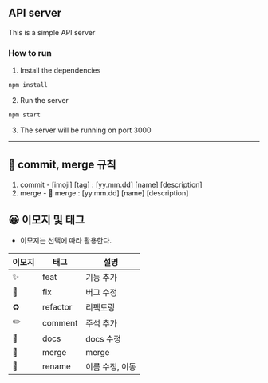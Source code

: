 ## API server

This is a simple API server

### How to run

1. Install the dependencies

```bash
npm install
```

2. Run the server

```bash
npm start
```

3. The server will be running on port 3000

---

## 📌 commit, merge 규칙

1. commit - [imoji] [tag] : [yy.mm.dd] [name] [description]
2. merge - 🔀 merge : [yy.mm.dd] [name] [description]

## 😀 이모지 및 태그

- 이모지는 선택에 따라 활용한다.

| 이모지 | 태그     | 설명            |
| ------ | -------- | --------------- |
| ✨     | feat     | 기능 추가       |
| 🐛     | fix      | 버그 수정       |
| ♻️     | refactor | 리팩토링        |
| ✏️     | comment  | 주석 추가       |
| 📝     | docs     | docs 수정       |
| 🔀     | merge    | merge           |
| 🚚     | rename   | 이름 수정, 이동 |
